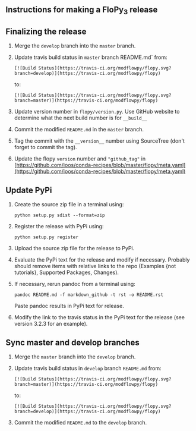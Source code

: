 Instructions for making a FloPy<sub>3</sub> release
-----------------------------------------------

## Finalizing the release

1.  Merge the `develop` branch into the `master` branch.
2.  Update travis build status in `master` branch README.md` from:

    ```
    [![Build Status](https://travis-ci.org/modflowpy/flopy.svg?branch=develop)](https://travis-ci.org/modflowpy/flopy)
    ```
    
    to:

    ```
    [![Build Status](https://travis-ci.org/modflowpy/flopy.svg?branch=master)](https://travis-ci.org/modflowpy/flopy)
    ```
3.  Update version number in `flopy/version.py`. Use GitHub website to determine what the next build number is for `__build__`
4.  Commit the modified `README.md` in the `master` branch.
5.  Tag the commit with the `__version__` number using SourceTree (don't forget to commit the tag).
6.  Update the flopy `version` number and `"github_tag"` in [https://github.com/ioos/conda-recipes/blob/master/flopy/meta.yaml](https://github.com/ioos/conda-recipes/blob/master/flopy/meta.yaml)

## Update PyPi

1.  Create the source zip file in a terminal using:

    ```
    python setup.py sdist --format=zip
    ```

2.  Register the release with PyPi using:

    ```
    python setup.py register
    ```
3.  Upload the source zip file for the release to PyPi.
4.  Evaluate the PyPi text for the release and modify if necessary. Probably should remove items with relative links to the repo (Examples {not tutorials}, Supported Packages, Changes). 
5.  If necessary, rerun pandoc from a terminal using:

    ```
    pandoc README.md -f markdown_github -t rst -o README.rst
    ```  
    Paste pandoc results in PyPi text for release. 
6.  Modify the link to the travis status in the PyPi text for the release (see version 3.2.3 for an example).

## Sync master and develop branches

1.  Merge the `master` branch into the `develop` branch.
2.  Update travis build status in `develop` branch `README.md` from:
    
    ```
    [![Build Status](https://travis-ci.org/modflowpy/flopy.svg?branch=master)](https://travis-ci.org/modflowpy/flopy)
    ```
    
    to:

    ```
    [![Build Status](https://travis-ci.org/modflowpy/flopy.svg?branch=develop)](https://travis-ci.org/modflowpy/flopy)
    ```

3.  Commit the modified `README.md` to the `develop` branch.
